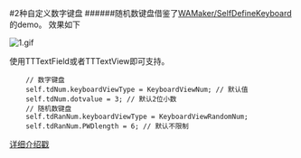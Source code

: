 #2种自定义数字键盘
######随机数键盘借鉴了[WAMaker/SelfDefineKeyboard](https://github.com/WAMaker/SelfDefineKeyboard)的demo。
效果如下

![1.gif](http://upload-images.jianshu.io/upload_images/810907-b705398a11431209.gif?imageMogr2/auto-orient/strip)

使用TTTextField或者TTTextView即可支持。

```objc
    // 数字键盘
    self.tdNum.keyboardViewType = KeyboardViewNum; // 默认值
    self.tdNum.dotvalue = 3; // 默认2位小数
    // 随机数键盘
    self.tdRanNum.keyboardViewType = KeyboardViewRandomNum;
    self.tdRanNum.PWDlength = 6; // 默认不限制
```

[详细介绍戳](http://www.jianshu.com/p/d911c644e4a1)